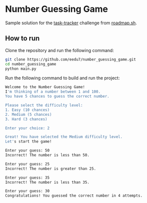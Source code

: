 # Number Guessing Game

Sample solution for the [task-tracker](https://roadmap.sh/projects/number-guessing-game) challenge from [roadmap.sh](https://roadmap.sh/).

## How to run

Clone the repository and run the following command:

```bash
git clone https://github.com/eedu7/number_guessing_game.git
cd number_guessing_game
python main.py
```

Run the following command to build and run the project:

```bash
Welcome to the Number Guessing Game!
I'm thinking of a number between 1 and 100.
You have 5 chances to guess the correct number.

Please select the difficulty level:
1. Easy (10 chances)
2. Medium (5 chances)
3. Hard (3 chances)

Enter your choice: 2

Great! You have selected the Medium difficulty level.
Let's start the game!

Enter your guess: 50
Incorrect! The number is less than 50.

Enter your guess: 25
Incorrect! The number is greater than 25.

Enter your guess: 35
Incorrect! The number is less than 35.

Enter your guess: 30
Congratulations! You guessed the correct number in 4 attempts.
```
